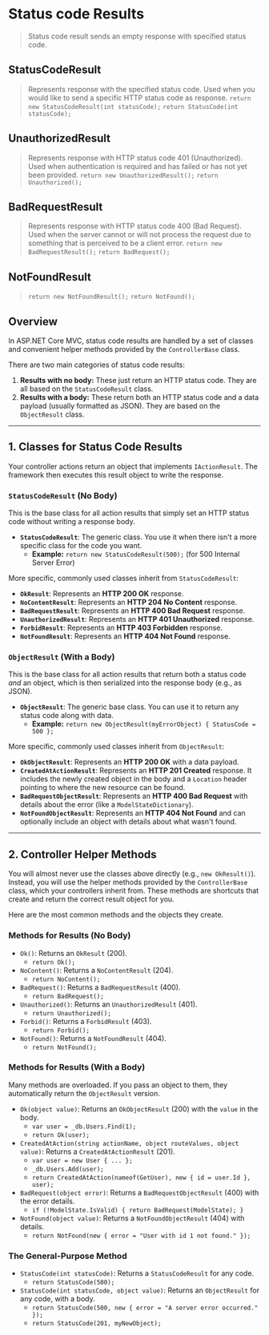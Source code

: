 # Status code Results

> Status code result sends an empty response with specified status code.

## StatusCodeResult 
> Represents response with the specified status code.
> Used when you would like to send a specific HTTP status code as response.
> `return new StatusCodeResult(int statusCode);`
> `return StatusCode(int statusCode);`


## UnauthorizedResult
> Represents response with HTTP status code 401 (Unauthorized).
> Used when authentication is required and has failed or has not yet been provided.
> `return new UnauthorizedResult();`
> `return Unauthorized();`

## BadRequestResult
> Represents response with HTTP status code 400 (Bad Request).
> Used when the server cannot or will not process the request due to something that is perceived to be a client error.
> `return new BadRequestResult();`
> `return BadRequest();`

## NotFoundResult
> `return new NotFoundResult();`
> `return NotFound();`

## Overview

In ASP.NET Core MVC, status code results are handled by a set of classes and convenient helper methods provided by the `ControllerBase` class.

There are two main categories of status code results:
1.  **Results with no body:** These just return an HTTP status code. They are all based on the `StatusCodeResult` class.
2.  **Results with a body:** These return both an HTTP status code and a data payload (usually formatted as JSON). They are based on the `ObjectResult` class.

---

## 1. Classes for Status Code Results

Your controller actions return an object that implements `IActionResult`. The framework then executes this result object to write the response.

### `StatusCodeResult` (No Body)

This is the base class for all action results that simply set an HTTP status code without writing a response body.

* **`StatusCodeResult`**: The generic class. You use it when there isn't a more specific class for the code you want.
    * **Example:** `return new StatusCodeResult(500);` (for 500 Internal Server Error)

More specific, commonly used classes inherit from `StatusCodeResult`:

* **`OkResult`**: Represents an **HTTP 200 OK** response.
* **`NoContentResult`**: Represents an **HTTP 204 No Content** response.
* **`BadRequestResult`**: Represents an **HTTP 400 Bad Request** response.
* **`UnauthorizedResult`**: Represents an **HTTP 401 Unauthorized** response.
* **`ForbidResult`**: Represents an **HTTP 403 Forbidden** response.
* **`NotFoundResult`**: Represents an **HTTP 404 Not Found** response.

### `ObjectResult` (With a Body)

This is the base class for all action results that return both a status code *and* an object, which is then serialized into the response body (e.g., as JSON).

* **`ObjectResult`**: The generic base class. You can use it to return any status code along with data.
    * **Example:** `return new ObjectResult(myErrorObject) { StatusCode = 500 };`

More specific, commonly used classes inherit from `ObjectResult`:

* **`OkObjectResult`**: Represents an **HTTP 200 OK** with a data payload.
* **`CreatedAtActionResult`**: Represents an **HTTP 201 Created** response. It includes the newly created object in the body and a `Location` header pointing to where the new resource can be found.
* **`BadRequestObjectResult`**: Represents an **HTTP 400 Bad Request** with details about the error (like a `ModelStateDictionary`).
* **`NotFoundObjectResult`**: Represents an **HTTP 404 Not Found** and can optionally include an object with details about what wasn't found.

---

## 2. Controller Helper Methods

You will almost never use the classes above directly (e.g., `new OkResult()`). Instead, you will use the helper methods provided by the `ControllerBase` class, which your controllers inherit from. These methods are shortcuts that create and return the correct result object for you.

Here are the most common methods and the objects they create.

### Methods for Results (No Body)

* `Ok()`: Returns an `OkResult` (200).
    * `return Ok();`
* `NoContent()`: Returns a `NoContentResult` (204).
    * `return NoContent();`
* `BadRequest()`: Returns a `BadRequestResult` (400).
    * `return BadRequest();`
* `Unauthorized()`: Returns an `UnauthorizedResult` (401).
    * `return Unauthorized();`
* `Forbid()`: Returns a `ForbidResult` (403).
    * `return Forbid();`
* `NotFound()`: Returns a `NotFoundResult` (404).
    * `return NotFound();`

### Methods for Results (With a Body)

Many methods are overloaded. If you pass an object to them, they automatically return the `ObjectResult` version.

* `Ok(object value)`: Returns an `OkObjectResult` (200) with the `value` in the body.
    * `var user = _db.Users.Find(1);`
    * `return Ok(user);`
* `CreatedAtAction(string actionName, object routeValues, object value)`: Returns a `CreatedAtActionResult` (201).
    * `var user = new User { ... };`
    * `_db.Users.Add(user);`
    * `return CreatedAtAction(nameof(GetUser), new { id = user.Id }, user);`
* `BadRequest(object error)`: Returns a `BadRequestObjectResult` (400) with the error details.
    * `if (!ModelState.IsValid) { return BadRequest(ModelState); }`
* `NotFound(object value)`: Returns a `NotFoundObjectResult` (404) with details.
    * `return NotFound(new { error = "User with id 1 not found." });`

### The General-Purpose Method

* `StatusCode(int statusCode)`: Returns a `StatusCodeResult` for any code.
    * `return StatusCode(500);`
* `StatusCode(int statusCode, object value)`: Returns an `ObjectResult` for any code, with a body.
    * `return StatusCode(500, new { error = "A server error occurred." });`
    * `return StatusCode(201, myNewObject);`